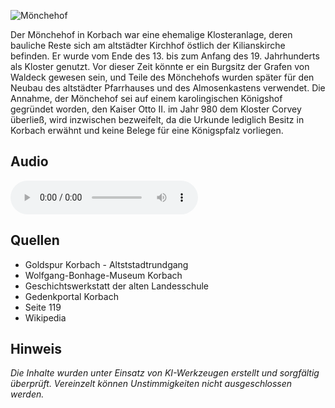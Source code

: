 ![Mönchehof](./images/korbach/p5.jpg)

Der Mönchehof in Korbach war eine ehemalige Klosteranlage, deren bauliche Reste sich am altstädter Kirchhof östlich der Kilianskirche befinden. Er wurde vom Ende des 13. bis zum Anfang des 19. Jahrhunderts als Kloster genutzt. Vor dieser Zeit könnte er ein Burgsitz der Grafen von Waldeck gewesen sein, und Teile des Mönchehofs wurden später für den Neubau des altstädter Pfarrhauses und des Almosenkastens verwendet. Die Annahme, der Mönchehof sei auf einem karolingischen Königshof gegründet worden, den Kaiser Otto II. im Jahr 980 dem Kloster Corvey überließ, wird inzwischen bezweifelt, da die Urkunde lediglich Besitz in Korbach erwähnt und keine Belege für eine Königspfalz vorliegen.

## Audio

<audio controls class="full-width-audio">
  <source src="locales/korbach/de/p5.mp3" type="audio/mpeg">
  Dein Browser unterstützt kein Audioelement.
</audio>

## Quellen

- Goldspur Korbach - Altststadtrundgang
- Wolfgang-Bonhage-Museum Korbach
- Geschichtswerkstatt der alten Landesschule
- Gedenkportal Korbach
- Seite 119
- Wikipedia

## Hinweis

_Die Inhalte wurden unter Einsatz von KI-Werkzeugen erstellt und sorgfältig überprüft. Vereinzelt können Unstimmigkeiten nicht ausgeschlossen werden._